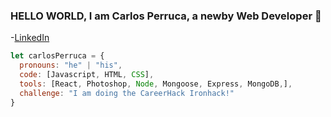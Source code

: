 ### HELLO WORLD, I am Carlos Perruca, a newby Web Developer 👋
-[LinkedIn](https://www.linkedin.com/in/carlosperrucaparradobio)

```javascript
let carlosPerruca = {
  pronouns: "he" | "his",
  code: [Javascript, HTML, CSS],
  tools: [React, Photoshop, Node, Mongoose, Express, MongoDB,],
  challenge: "I am doing the CareerHack Ironhack!"
}
```
